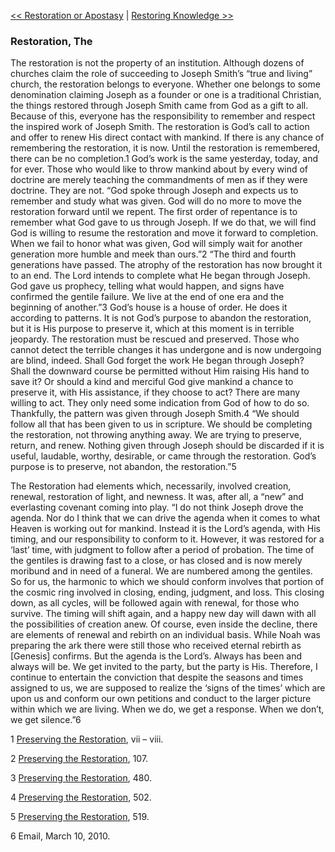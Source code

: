 [<< Restoration or Apostasy](Restoration%20or%20Apostasy)  |  [Restoring Knowledge >>](Restoring%20Knowledge)

### Restoration, The
The restoration is not the property of an institution. Although dozens of churches claim the role of succeeding to Joseph Smith’s “true and living” church, the restoration belongs to everyone. Whether one belongs to some denomination claiming Joseph as a founder or one is a traditional Christian, the things restored through Joseph Smith came from God as a gift to all. Because of this, everyone has the responsibility to remember and respect the inspired work of Joseph Smith. The restoration is God’s call to action and offer to renew His direct contact with mankind. If there is any chance of remembering the restoration, it is now. Until the restoration is remembered, there can be no completion.1 God’s work is the same yesterday, today, and for ever. Those who would like to throw mankind about by every wind of doctrine are merely teaching the commandments of men as if they were doctrine. They are not. “God spoke through Joseph and expects us to remember and study what was given. God will do no more to move the restoration forward until we repent. The first order of repentance is to remember what God gave to us through Joseph. If we do that, we will find God is willing to resume the restoration and move it forward to completion. When we fail to honor what was given, God will simply wait for another generation more humble and meek than ours.”2 “The third and fourth generations have passed. The atrophy of the restoration has now brought it to an end. The Lord intends to complete what He began through Joseph. God gave us prophecy, telling what would happen, and signs have confirmed the gentile failure. We live at the end of one era and the beginning of another.”3 God’s house is a house of order. He does it according to patterns. It is not God’s purpose to abandon the restoration, but it is His purpose to preserve it, which at this moment is in terrible jeopardy. The restoration must be rescued and preserved. Those who cannot detect the terrible changes it has undergone and is now undergoing are blind, indeed. Shall God forget the work He began through Joseph? Shall the downward course be permitted without Him raising His hand to save it? Or should a kind and merciful God give mankind a chance to preserve it, with His assistance, if they choose to act? There are many willing to act. They only need some indication from God of how to do so. Thankfully, the pattern was given through Joseph Smith.4 “We should follow all that has been given to us in scripture. We should be completing the restoration, not throwing anything away. We are trying to preserve, return, and renew. Nothing given through Joseph should be discarded if it is useful, laudable, worthy, desirable, or came through the restoration. God’s purpose is to preserve, not abandon, the restoration.”5

The Restoration had elements which, necessarily, involved creation, renewal, restoration of light, and newness. It was, after all, a “new” and everlasting covenant coming into play. “I do not think Joseph drove the agenda. Nor do I think that we can drive the agenda when it comes to what Heaven is working out for mankind. Instead it is the Lord’s agenda, with His timing, and our responsibility to conform to it. However, it was restored for a ‘last’ time, with judgment to follow after a period of probation. The time of the gentiles is drawing fast to a close, or has closed and is now merely moribund and in need of a funeral. We are numbered among the gentiles. So for us, the harmonic to which we should conform involves that portion of the cosmic ring involved in closing, ending, judgment, and loss. This closing down, as all cycles, will be followed again with renewal, for those who survive. The timing will shift again, and a happy new day will dawn with all the possibilities of creation anew. Of course, even inside the decline, there are elements of renewal and rebirth on an individual basis. While Noah was preparing the ark there were still those who received eternal rebirth as [Genesis] confirms. But the agenda is the Lord’s. Always has been and always will be. We get invited to the party, but the party is His. Therefore, I continue to entertain the conviction that despite the seasons and times assigned to us, we are supposed to realize the ‘signs of the times’ which are upon us and conform our own petitions and conduct to the larger picture within which we are living. When we do, we get a response. When we don’t, we get silence.”6



1
[Preserving the Restoration](#), vii – viii.


2
[Preserving the Restoration](#), 107.


3
[Preserving the Restoration](#), 480.


4
[Preserving the Restoration](#), 502.


5
[Preserving the Restoration](#), 519.


6 Email, March 10, 2010.